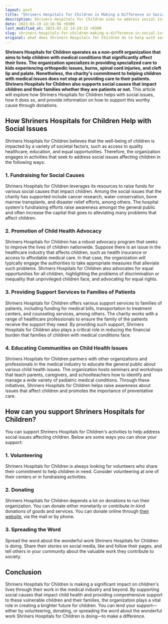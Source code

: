 ```yaml
---
layout: post
title: "Shriners Hospitals for Children is Making a Difference in Social Issues Through Charity and Donations"
description: Shriners Hospitals for Children aims to address social issues and help children in need through their charitable works. They provide medical care and support to children with various conditions regardless of their ability to pay. They also conduct research and offer education programs to improve the lives of children. To donate, interested individuals can visit their website and choose a donation option that suits their preferences.
date: 2023-03-19 14:16:56 +0300
last_modified_at: 2023-03-22 14:24:15 +0300
slug: shriners-hospitals-for-children-making-a-difference-in-social-issues-through-charity-and-donations
original: what does Shriners Hospitals for Children do to help with social issues as a charity, how do they do it, how can i donate?
---
```

**Shriners Hospitals for Children operates as a non-profit organization that aims to help children with medical conditions that significantly affect their lives. The organization specializes in providing specialized care to kids experiencing orthopedic issues, burns, spinal cord injuries, and cleft lip and palate. Nonetheless, the charity's commitment to helping children with medical issues does not stop at providing care to their patients. Shriners Hospitals for Children also supports social causes that impact children and their families whether they are patients or not.** This article will explore how Shriners Hospitals for Children helps with social issues, how it does so, and provide information on how to support this worthy cause through donations.

## How Shriners Hospitals for Children Help with Social Issues

Shriners Hospitals for Children believes that the well-being of children is impacted by a variety of societal factors, such as access to quality healthcare, education, and equal opportunities. Therefore, the organization engages in activities that seek to address social issues affecting children in the following ways:

### 1\. Fundraising for Social Causes

Shriners Hospitals for Children leverages its resources to raise funds for various social causes that impact children. Among the social issues that the charity has supported include cancer research, water conservation, bone marrow transplants, and disaster relief efforts, among others. The hospital system's fundraising efforts raise awareness amongst the general public and often increase the capital that goes to alleviating many problems that affect children.

### 2\. Promotion of Child Health Advocacy

Shriners Hospitals for Children has a robust advocacy program that seeks to improve the lives of children nationwide. Suppose there is an issue in the healthcare industry that affects children, such as health insurance or access to affordable medical care. In that case, the organization will typically engage the authorities to take appropriate measures that alleviate such problems. Shriners Hospitals for Children also advocates for equal opportunities for all children, highlighting the problems of discrimination or inequality that unprivileged children face, and advocating for equal rights.

### 3\. Providing Support Services to Families of Patients

Shriners Hospitals for Children offers various support services to families of patients, including funding for medical bills, transportation to treatment centers, and counseling services, among others. The charity works with a range of healthcare professionals to ensure the family of the patients receive the support they need. By providing such support, Shriners Hospitals for Children also plays a critical role in reducing the financial burden that families of children with medical conditions face.

### 4\. Educating Communities on Child Health Issues

Shriners Hospitals for Children partners with other organizations and professionals in the medical industry to educate the general public about various child health issues. The organization hosts seminars and workshops that teach parents, caregivers, and schoolteachers how to identify and manage a wide variety of pediatric medical conditions. Through these initiatives, Shriners Hospitals for Children helps raise awareness about issues that affect children and promotes the importance of preventative care.

## How can you support Shriners Hospitals for Children?

You can support Shriners Hospitals for Children's activities to help address social issues affecting children. Below are some ways you can show your support:

### 1\. Volunteering

Shriners Hospitals for Children is always looking for volunteers who share their commitment to help children in need. Consider volunteering at one of their centers or in fundraising activities.

### 2\. Donating

Shriners Hospitals for Children depends a lot on donations to run their organization. You can donate either monetarily or contribute in-kind donations of goods and services. You can donate online through [their website](https://www.shrinerschildrens.org/en/), via the mail or by phone.

### 3\. Spreading the Word

Spread the word about the wonderful work Shriners Hospitals for Children is doing. Share their stories on social media, like and follow their pages, and tell others in your community about the valuable work they contribute to society.

## Conclusion

Shriners Hospitals for Children is making a significant impact on children's lives through their work in the medical industry and beyond. By supporting social causes that impact child health and providing comprehensive support to these vulnerable children and their families, the organization plays a vital role in creating a brighter future for children. You can lend your support—either by volunteering, donating, or spreading the word about the wonderful work Shriners Hospitals for Children is doing—to make a difference.